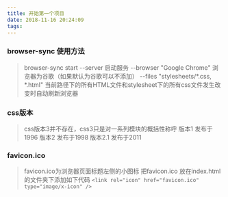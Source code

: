 ```yaml
---
title: 开始第一个项目
date: 2018-11-16 20:24:09
tags:
---
```

### browser-sync 使用方法
>browser-sync start --server  启动服务
>                    --browser "Google Chrome" 浏览器为谷歌（如果默认为谷歌可以不添加）
>                    --files "stylesheets/*.css, *.html" 当前路径下的所有HTML文件和stylesheet下的所有css文件发生改变时自动刷新浏览器
### css版本
>css版本3并不存在，css3只是对一系列模块的概括性称呼
>版本1 发布于1996
>版本2 发布于1998
>版本2.1 发布于2011
### favicon.ico
>favicon.ico为浏览器页面标题左侧的小图标
>把favicon.ico 放在index.html的文件夹下添加如下代码
`<link rel="icon" href="favicon.ico" type="image/x-icon" />`